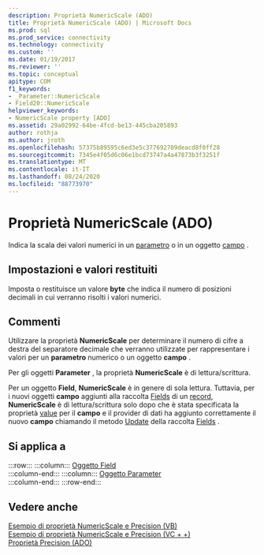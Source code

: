 ```yaml
---
description: Proprietà NumericScale (ADO)
title: Proprietà NumericScale (ADO) | Microsoft Docs
ms.prod: sql
ms.prod_service: connectivity
ms.technology: connectivity
ms.custom: ''
ms.date: 01/19/2017
ms.reviewer: ''
ms.topic: conceptual
apitype: COM
f1_keywords:
- _Parameter::NumericScale
- Field20::NumericScale
helpviewer_keywords:
- NumericScale property [ADO]
ms.assetid: 29a02992-64be-4fcd-be13-445cba205893
author: rothja
ms.author: jroth
ms.openlocfilehash: 57375b89595c6ed3e5c377692709deacd8f0ff28
ms.sourcegitcommit: 7345e4f05d6c06e1bcd73747a4a47873b3f3251f
ms.translationtype: MT
ms.contentlocale: it-IT
ms.lasthandoff: 08/24/2020
ms.locfileid: "88773970"
---
```

# <a name="numericscale-property-ado"></a>Proprietà NumericScale (ADO)
Indica la scala dei valori numerici in un [parametro](./parameter-object.md) o in un oggetto [campo](./field-object.md) .  
  
## <a name="settings-and-return-values"></a>Impostazioni e valori restituiti  
 Imposta o restituisce un valore **byte** che indica il numero di posizioni decimali in cui verranno risolti i valori numerici.  
  
## <a name="remarks"></a>Commenti  
 Utilizzare la proprietà **NumericScale** per determinare il numero di cifre a destra del separatore decimale che verranno utilizzate per rappresentare i valori per un **parametro** numerico o un oggetto **campo** .  
  
 Per gli oggetti **Parameter** , la proprietà **NumericScale** è di lettura/scrittura.  
  
 Per un oggetto **Field**, **NumericScale** è in genere di sola lettura. Tuttavia, per i nuovi oggetti **campo** aggiunti alla raccolta [Fields](./fields-collection-ado.md) di un [record](./record-object-ado.md), **NumericScale** è di lettura/scrittura solo dopo che è stata specificata la proprietà [value](./value-property-ado.md) per il **campo** e il provider di dati ha aggiunto correttamente il nuovo **campo** chiamando il metodo [Update](./update-method.md) della raccolta [Fields](./fields-collection-ado.md) .  
  
## <a name="applies-to"></a>Si applica a  

:::row:::
    :::column:::
        [Oggetto Field](./field-object.md)  
    :::column-end:::
    :::column:::
        [Oggetto Parameter](./parameter-object.md)  
    :::column-end:::
:::row-end:::

## <a name="see-also"></a>Vedere anche  
 [Esempio di proprietà NumericScale e Precision (VB)](./numericscale-and-precision-properties-example-vb.md)   
 [Esempio di proprietà NumericScale e Precision (VC + +)](./numericscale-and-precision-properties-example-vc.md)   
 [Proprietà Precision (ADO)](./precision-property-ado.md)